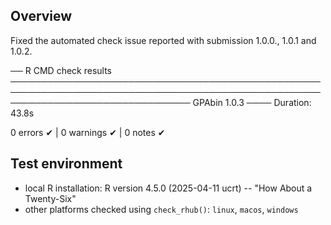 ## Overview

Fixed the automated check issue reported with submission 1.0.0., 1.0.1 and 1.0.2.

── R CMD check results ───────────────────────────────────────────────────────────────────────────────────────────────────────────────────────────────── GPAbin 1.0.3 ────
Duration: 43.8s

0 errors ✔ | 0 warnings ✔ | 0 notes ✔

## Test environment

-   local R installation: R version 4.5.0 (2025-04-11 ucrt) -- "How About a Twenty-Six"
-   other platforms checked using `check_rhub()`: `linux`, `macos`, `windows`
